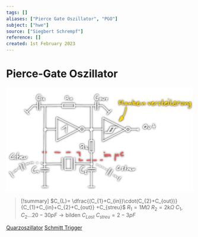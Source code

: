 ```yaml
---
tags: []
aliases: ["Pierce Gate Oszillator", "PGO"]
subject: ["hwe"]
source: ["Siegbert Schrempf"]
reference: []
created: 1st February 2023
---
```


# Pierce-Gate Oszillator
![600](hwe/assets/PGO.png)
> [!summary] $C_{L}= \dfrac{(C_{1}+C_{in})\cdot(C_{2}+C_{out})}{C_{1}+C_{in}+C_{2}+C_{out}} +C_{streu}$
$R_{1} = 1M\Omega$
$R_{2} = 2k\Omega$
$C_{1}, C_{2} \dots 20-30pF \rightarrow \text{bilden }C_{Last}$
$C_{streu} = 2-3pF$


[Quarzoszillator](hwe/Oszillatoren/Quarzoszillator.md)
[Schmitt Trigger](hwe/Schmitt%20Trigger.md)